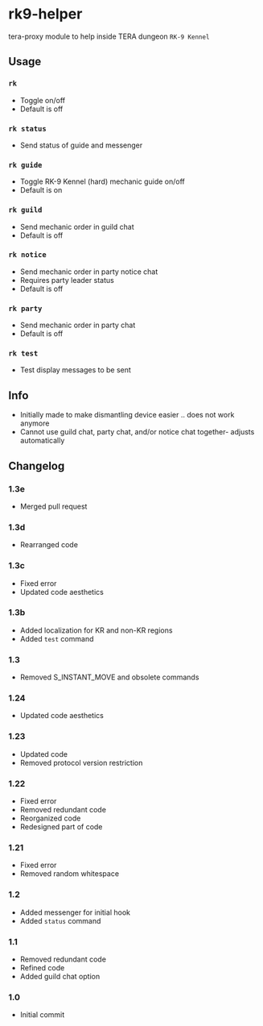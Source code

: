 # rk9-helper
tera-proxy module to help inside TERA dungeon `RK-9 Kennel`

## Usage
### `rk`
- Toggle on/off
- Default is off
### `rk status`
- Send status of guide and messenger
### `rk guide`
- Toggle RK-9 Kennel (hard) mechanic guide on/off
- Default is on
### `rk guild`
- Send mechanic order in guild chat
- Default is off
### `rk notice`
- Send mechanic order in party notice chat
- Requires party leader status
- Default is off
### `rk party`
- Send mechanic order in party chat
- Default is off
### `rk test`
- Test display messages to be sent

## Info
- Initially made to make dismantling device easier .. does not work anymore
- Cannot use guild chat, party chat, and/or notice chat together- adjusts automatically

## Changelog
### 1.3e
- Merged pull request
### 1.3d
- Rearranged code
### 1.3c
- Fixed error
- Updated code aesthetics
### 1.3b
- Added localization for KR and non-KR regions
- Added `test` command
### 1.3
- Removed S_INSTANT_MOVE and obsolete commands
### 1.24
- Updated code aesthetics
### 1.23
- Updated code
- Removed protocol version restriction
### 1.22
- Fixed error
- Removed redundant code
- Reorganized code
- Redesigned part of code
### 1.21
- Fixed error
- Removed random whitespace
### 1.2
- Added messenger for initial hook
- Added `status` command
### 1.1
- Removed redundant code
- Refined code
- Added guild chat option
### 1.0
- Initial commit
